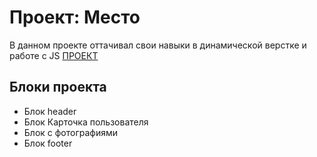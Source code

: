 # Проект: Место
В данном проекте оттачивал свои навыки в динамической верстке и работе с JS
[ПРОЕКТ](https://andrekur.github.io/mesto/)

## Блоки проекта
 - Блок header
 - Блок Карточка пользователя
 - Блок с фотографиями
 - Блок footer

